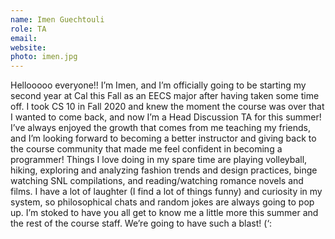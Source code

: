 ```yaml
---
name: Imen Guechtouli
role: TA
email:
website:
photo: imen.jpg
---
```

Hellooooo everyone!! I’m Imen, and I’m officially going to be starting my second year at Cal this Fall as an EECS major after having taken some time off. I took CS 10 in Fall 2020 and knew the moment the course was over that I wanted to come back, and now I’m a Head Discussion TA for this summer! I’ve always enjoyed the growth that comes from me teaching my friends, and I’m looking forward to becoming a better instructor and giving back to the course community that made me feel confident in becoming a programmer! Things I love doing in my spare time are playing volleyball, hiking, exploring and analyzing fashion trends and design practices, binge watching SNL compilations, and reading/watching romance novels and films. I have a lot of laughter (I find a lot of things funny) and curiosity in my system, so philosophical chats and random jokes are always going to pop up. I’m stoked to have you all get to know me a little more this summer and the rest of the course staff. We’re going to have such a blast! (‘:
